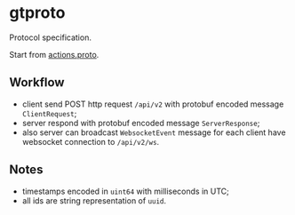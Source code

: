 # gtproto
Protocol specification.

Start from [actions.proto](https://github.com/gamarjoba-team/gtproto/blob/main/actions.proto).

## Workflow
 - client send POST http request `/api/v2` with protobuf encoded message `ClientRequest`;
 - server respond with protobuf encoded message `ServerResponse`;
 - also server can broadcast `WebsocketEvent` message for each client have websocket connection to `/api/v2/ws`.

## Notes
 - timestamps encoded in `uint64` with milliseconds in UTC;
 - all ids are string representation of `uuid`.
